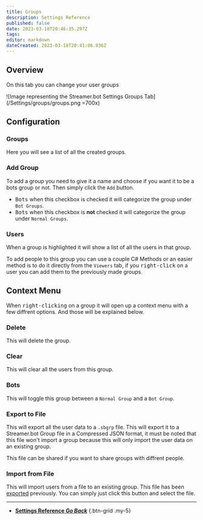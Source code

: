 ```yaml
---
title: Groups
description: Settings Reference
published: false
date: 2023-03-18T20:46:35.297Z
tags: 
editor: markdown
dateCreated: 2023-03-18T20:41:06.036Z
---
```


## Overview
On this tab you can change your user groups

![Image representing the Streamer.bot Settings Groups Tab](/Settings/groups/groups.png =700x)

## Configuration
### Groups
Here you will see a list of all the created groups.

### Add Group
To add a group you need to give it a name and choose if you want it to be a bots group or not. Then simply click the `Add` button.

- <kbd><i class="mdi mdi-checkbox-marked"></i> Bots</kbd> when this checkbox is checked it will categorize the group under `Bot Groups`.
- <kbd><i class="mdi mdi-checkbox-blank"></i> Bots</kbd> when this checkbox is **not** checked it will categorize the group under `Normal Groups`.

### Users
When a group is highlighted it will show a list of all the users in that group.

To add people to this group you can use a couple C# Methods or an easier method is to do it directly from the `Viewers` tab, if you <kbd>right-click</kbd> on a user you can add them to the previously made groups.

## Context Menu
When <kbd>right-clicking</kbd> on a group it will open up a context menu with a few diffrent options. And those will be explained below.

### Delete
This will delete the group.

### Clear
This will clear all the users from this group.

### Bots
This will toggle this group between a `Normal Group` and a `Bot Group`.

### Export to File
This will export all the user data to a `.sbgrp` file. This will export it to a Streamer.bot Group file in a Compressed JSON format, it must be noted that this file won't import a group because this will only import the user data on an existing group. 

This file can be shared if you want to share groups with diffrent people.

### Import from File
This will import users from a file to an existing group. This file has been [exported](#export-to-file) previously. You can simply just click this button and select the file.

---

- [<i class="mdi mdi-chevron-left"></i>**Settings Reference *Go Back***](/Settings-2)
{.btn-grid .my-5}
